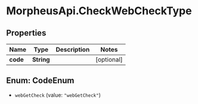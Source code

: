# MorpheusApi.CheckWebCheckType

## Properties

Name | Type | Description | Notes
------------ | ------------- | ------------- | -------------
**code** | **String** |  | [optional] 



## Enum: CodeEnum


* `webGetCheck` (value: `"webGetCheck"`)




